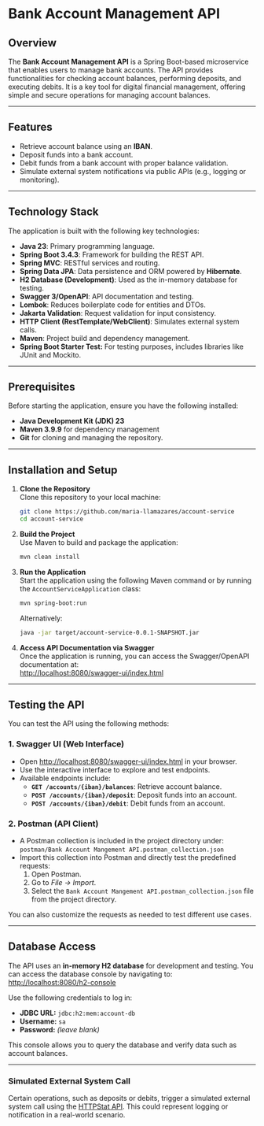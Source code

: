# Bank Account Management API

## Overview

The **Bank Account Management API** is a Spring Boot-based microservice that enables users to manage bank accounts. The API provides functionalities for checking account balances, performing deposits, and executing debits. It is a key tool for digital financial management, offering simple and secure operations for managing account balances.

---

## Features

- Retrieve account balance using an **IBAN**.
- Deposit funds into a bank account.
- Debit funds from a bank account with proper balance validation.
- Simulate external system notifications via public APIs (e.g., logging or monitoring).

---

## Technology Stack

The application is built with the following key technologies:

- **Java 23**: Primary programming language.
- **Spring Boot 3.4.3**: Framework for building the REST API.
- **Spring MVC**: RESTful services and routing.
- **Spring Data JPA**: Data persistence and ORM powered by **Hibernate**.
- **H2 Database (Development)**: Used as the in-memory database for testing.
- **Swagger 3/OpenAPI**: API documentation and testing.
- **Lombok**: Reduces boilerplate code for entities and DTOs.
- **Jakarta Validation**: Request validation for input consistency.
- **HTTP Client (RestTemplate/WebClient)**: Simulates external system calls.
- **Maven**: Project build and dependency management.
- **Spring Boot Starter Test:** For testing purposes, includes libraries like JUnit and Mockito.

---

## Prerequisites

Before starting the application, ensure you have the following installed:

- **Java Development Kit (JDK) 23**
- **Maven 3.9.9** for dependency management
- **Git** for cloning and managing the repository.

---

## Installation and Setup

1. **Clone the Repository**  
   Clone this repository to your local machine:
   ```bash
   git clone https://github.com/maria-llamazares/account-service
   cd account-service
   ```

2. **Build the Project**  
   Use Maven to build and package the application:
   ```bash
   mvn clean install
   ```

3. **Run the Application**  
   Start the application using the following Maven command or by running the `AccountServiceApplication` class:
   ```bash
   mvn spring-boot:run
   ```

   Alternatively:
   ```bash
   java -jar target/account-service-0.0.1-SNAPSHOT.jar
   ```

4. **Access API Documentation via Swagger**  
   Once the application is running, you can access the Swagger/OpenAPI documentation at:  
   [http://localhost:8080/swagger-ui/index.html](http://localhost:8080/swagger-ui/index.html)

---

## Testing the API

You can test the API using the following methods:

### 1. Swagger UI (Web Interface)
- Open [http://localhost:8080/swagger-ui/index.html](http://localhost:8080/swagger-ui/index.html) in your browser.
- Use the interactive interface to explore and test endpoints.
- Available endpoints include:
   - **`GET /accounts/{iban}/balances`**: Retrieve account balance.
   - **`POST /accounts/{iban}/deposit`**: Deposit funds into an account.
   - **`POST /accounts/{iban}/debit`**: Debit funds from an account.

### 2. Postman (API Client)
- A Postman collection is included in the project directory under:  
  `postman/Bank Account Mangement API.postman_collection.json`
- Import this collection into Postman and directly test the predefined requests:
   1. Open Postman.
   2. Go to *File -> Import*.
   3. Select the `Bank Account Mangement API.postman_collection.json` file from the project directory.

You can also customize the requests as needed to test different use cases.

---

## Database Access

The API uses an **in-memory H2 database** for development and testing. You can access the database console by navigating to:  
[http://localhost:8080/h2-console](http://localhost:8080/h2-console)

Use the following credentials to log in:
- **JDBC URL:** `jdbc:h2:mem:account-db`
- **Username:** `sa`
- **Password:** *(leave blank)*

This console allows you to query the database and verify data such as account balances.

---

### Simulated External System Call

Certain operations, such as deposits or debits, trigger a simulated external system call using the [HTTPStat API](https://httpstat.us). This could represent logging or notification in a real-world scenario.
